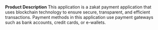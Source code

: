 **Product Description**
This application is a zakat payment application that uses blockchain technology to ensure secure, transparent, and efficient transactions. Payment methods in this application use payment gateways such as bank accounts, credit cards, or e-wallets.

